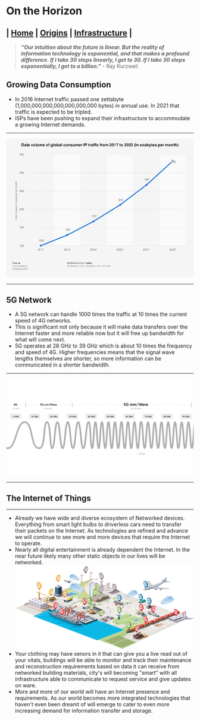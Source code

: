 # On the Horizon 
## | [Home](HW2_InternetWebsite.md) | [Origins](Origins.md) | [Infrastructure](Infastructure.md) |
> ***“Our intuition about the future is linear. But the reality of information technology is exponential, and that makes a profound difference. If I take 30 steps linearly, I get to 30. If I take 30 steps exponentially, I get to a billion.”*** - Ray Kurzweil
## Growing Data Consumption 
* In 2016 Internet traffic passed one zettabyte (1,000,000,000,000,000,000,000 bytes) in annual use. In 2021 that traffic is expected to be tripled.  
* ISPs have been pushing to expand their infrastructure to accommodate a growing Internet demands. 
--- 
![Use Growth](images/trafficpermonth.png)

---
## 5G Network 
* A 5G network can handle 1000 times the traffic at 10 times the current speed of 4G networks. 
* This is significant not only because it will make data transfers over the Internet faster and more reliable now but it will free up bandwidth for what will come next. 
* 5G operates at 28 GHz to 39 GHz which is about 10 times the frequency and speed of 4G. Higher frequencies means that the signal wave lengths themselves are shorter, so more information can be communicated in a shorter bandwidth. 
---
![5G vs 4G](images/5Gvs4G.jpg)

---
## The Internet of Things 
---
* Already we have wide and diverse ecosystem of Networked devices. Everything from smart light bulbs to driverless cars need to transfer their packets on the Internet. As technologies are refined and advance we will continue to see more and more devices that require the Internet to operate. 
* Nearly all digital entertainment is already dependent the Internet. In the near future likely many other static objects in our lives will be networked. 
![Internet of Things](images/internetofthings.gif)
* Your clothing may have senors in it that can give you a live read out of your vitals, buildings will be able to monitor and track their maintenance and reconstruction requirements based on data it can receive from networked building materials, city's will becoming "smart" with all infrastructure able to communicate to request service and give updates on ware. 
* More and more of our world will have an Internet presence and requirements. As our world becomes more integrated technologies that haven't even been dreamt of will emerge to cater to even more increasing demand for information transfer and storage.  


